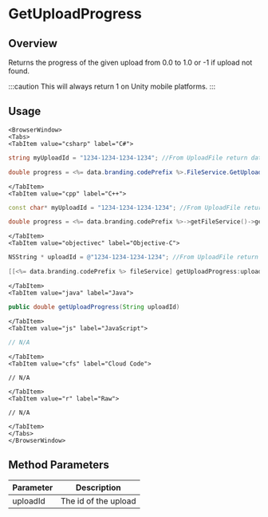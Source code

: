 # GetUploadProgress
## Overview
Returns the progress of the given upload from 0.0 to 1.0 or -1 if upload not found.

:::caution
This will always return 1 on Unity mobile platforms.
:::

## Usage

```mdx-code-block
<BrowserWindow>
<Tabs>
<TabItem value="csharp" label="C#">
```

```csharp
string myUploadId = "1234-1234-1234-1234"; //From UploadFile return data

double progress = <%= data.branding.codePrefix %>.FileService.GetUploadProgress(myUploadId);
```

```mdx-code-block
</TabItem>
<TabItem value="cpp" label="C++">
```

```cpp
const char* myUploadId = "1234-1234-1234-1234"; //From UploadFile return data

double progress = <%= data.branding.codePrefix %>->getFileService()->getUploadProgress(myUploadId);
```

```mdx-code-block
</TabItem>
<TabItem value="objectivec" label="Objective-C">
```

```objectivec
NSString * uploadId = @"1234-1234-1234-1234"; //From UploadFile return data

[[<%= data.branding.codePrefix %> fileService] getUploadProgress:uploadId];
```

```mdx-code-block
</TabItem>
<TabItem value="java" label="Java">
```

```java
public double getUploadProgress(String uploadId)
```

```mdx-code-block
</TabItem>
<TabItem value="js" label="JavaScript">
```

```javascript
// N/A
```

```mdx-code-block
</TabItem>
<TabItem value="cfs" label="Cloud Code">
```

```cfscript
// N/A
```

```mdx-code-block
</TabItem>
<TabItem value="r" label="Raw">
```

```cfscript
// N/A
```

```mdx-code-block
</TabItem>
</Tabs>
</BrowserWindow>
```

## Method Parameters
Parameter | Description
--------- | -----------
uploadId | The id of the upload



